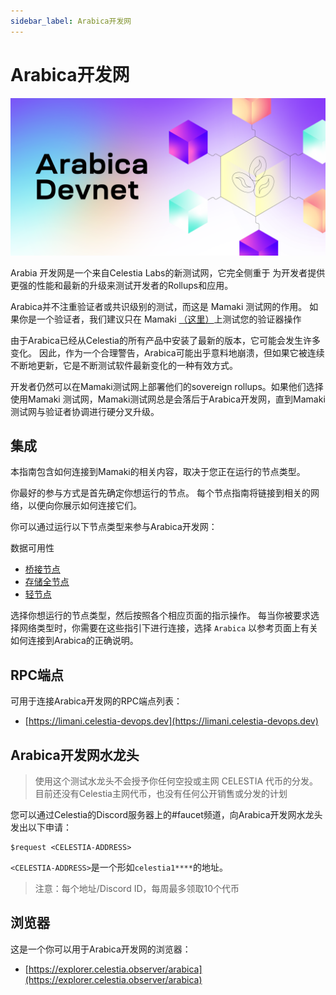 ```yaml
---
sidebar_label: Arabica开发网
---
```


# Arabica开发网
<!-- markdownlint-disable MD013 -->

![arabica开发网](/img/arabica-devnet.png)

Arabia 开发网是一个来自Celestia Labs的新测试网，它完全侧重于 为开发者提供更强的性能和最新的升级来测试开发者的Rollups和应用。

Arabica并不注重验证者或共识级别的测试，而这是 Mamaki 测试网的作用。 如果你是一个验证者，我们建议只在 Mamaki [（这里）](./mamaki-testnet.md)上测试您的验证器操作

由于Arabica已经从Celestia的所有产品中安装了最新的版本，它可能会发生许多变化。 因此，作为一个合理警告，Arabica可能出乎意料地崩溃，但如果它被连续不断地更新，它是不断测试软件最新变化的一种有效方式。

开发者仍然可以在Mamaki测试网上部署他们的sovereign rollups。如果他们选择使用Mamaki 测试网，Mamaki测试网总是会落后于Arabica开发网，直到Mamaki测试网与验证者协调进行硬分叉升级。

## 集成

本指南包含如何连接到Mamaki的相关内容，取决于您正在运行的节点类型。

你最好的参与方式是首先确定你想运行的节点。 每个节点指南将链接到相关的网络，以便向你展示如何连接它们。

你可以通过运行以下节点类型来参与Arabica开发网：

数据可用性

* [桥接节点](./bridge-node.md)
* [存储全节点](./full-storage-node.md)
* [轻节点](./light-node.md)

选择你想运行的节点类型，然后按照各个相应页面的指示操作。 每当你被要求选择网络类型时，你需要在这些指引下进行连接，选择 `Arabica` 以参考页面上有关如何连接到Arabica的正确说明。

## RPC端点

可用于连接Arabica开发网的RPC端点列表：

* [https://limani.celestia-devops.dev](https://limani.celestia-devops.dev)

## Arabica开发网水龙头

> 使用这个测试水龙头不会授予你任何空投或主网 CELESTIA 代币的分发。 目前还没有Celestia主网代币，也没有任何公开销售或分发的计划

您可以通过Celestia的Discord服务器上的#faucet频道，向Arabica开发网水龙头发出以下申请：

```text
$request <CELESTIA-ADDRESS>
```

`<CELESTIA-ADDRESS>`是一个形如`celestia1****`的地址。

> 注意：每个地址/Discord ID，每周最多领取10个代币

## 浏览器

这是一个你可以用于Arabica开发网的浏览器：

* [https://explorer.celestia.observer/arabica](https://explorer.celestia.observer/arabica)

